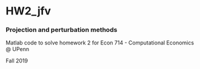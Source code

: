 # HW2_jfv

### Projection and perturbation methods

Matlab code to solve homework 2 for Econ 714 - Computational Economics @ UPenn 

Fall 2019

